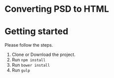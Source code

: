 # Converting PSD to HTML


# Getting started

Please follow the steps.

1. Clone or Download the project.
2. Run `npm install`
3. Run `bower install`
4. Run `gulp`

